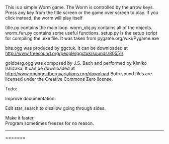 
This is a simple Worm game. The Worm is controlled by the arrow keys.
Press any key from the title screen or the game over screen to play.
If you click instead, the worm will play itself

title.py contains the main loop.
worm_obj.py contains all of the objects.
worm_fun.py contains some useful functions.
setup.py is the setup script for compiling the .exe file. It was taken from pygame.org/wiki/Pygame.exe

bite.ogg was produced by ggctuk. It can be downloaded at http://www.freesound.org/people/ggctuk/sounds/80551/

goldberg.ogg was composed by J.S. Bach and performed by Kimiko Ishizaka. It can be downloaded at http://www.opengoldbergvariations.org/download
Both sound files are licensed under the Creative Commons Zero license.

Todo:
<p>Improve documentation.</p>
<p>Edit star_search to disallow going through sides.</p>
Make it faster.<br>
Program sometimes freezes for no reason.<hr>

=======
